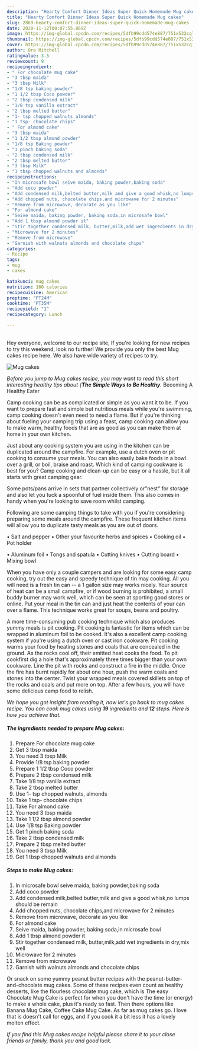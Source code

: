 ```yaml
---
description: "Hearty Comfort Dinner Ideas Super Quick Homemade Mug cakes"
title: "Hearty Comfort Dinner Ideas Super Quick Homemade Mug cakes"
slug: 2869-hearty-comfort-dinner-ideas-super-quick-homemade-mug-cakes
date: 2020-11-12T00:07:55.869Z
image: https://img-global.cpcdn.com/recipes/5dfb99cdd574e887/751x532cq70/mug-cakes-recipe-main-photo.jpg
thumbnail: https://img-global.cpcdn.com/recipes/5dfb99cdd574e887/751x532cq70/mug-cakes-recipe-main-photo.jpg
cover: https://img-global.cpcdn.com/recipes/5dfb99cdd574e887/751x532cq70/mug-cakes-recipe-main-photo.jpg
author: Ora Mitchell
ratingvalue: 3.5
reviewcount: 9
recipeingredient:
- " For chocolate mug cake"
- "3 tbsp maida"
- "3 tbsp Milk"
- "1/8 tsp baking powder"
- "1 1/2 tbsp Coco powder"
- "2 tbsp condensed milk"
- "1/8 tsp vanilla extract"
- "2 tbsp melted butter"
- "1- tsp chopped walnuts almonds"
- "1 tsp- chocolate chips"
- " For almond cake"
- "3 tbsp maida"
- "1 1/2 tbsp almond powder"
- "1/8 tsp Baking powder"
- "1 pinch baking soda"
- "2 tbsp condensed milk"
- "2 tbsp melted butter"
- "3 tbsp Milk"
- "1 tbsp chopped walnuts and almonds"
recipeinstructions:
- "In microsafe bowl seive maida, baking powder,baking soda"
- "Add coco powder"
- "Add condensed milk,belted butter,milk and give a good whisk,no lumps should be remain"
- "Add chopped nuts, chocolate chips,and microwave for 2 minutes"
- "Remove from microwave, decorate as you like"
- "For almond cake"
- "Seive maida, baking powder, baking soda,in microsafe bowl"
- "Add 1 tbsp almond powder it"
- "Stir together condensed milk, butter,milk,add wet ingredients in dry,mix well"
- "Microwave for 2 minutes"
- "Remove from microwave"
- "Garnish with walnuts almonds and chocolate chips"
categories:
- Recipe
tags:
- mug
- cakes

katakunci: mug cakes 
nutrition: 160 calories
recipecuisine: American
preptime: "PT24M"
cooktime: "PT35M"
recipeyield: "1"
recipecategory: Lunch

---
```

<br>
Hey everyone, welcome to our recipe site, If you're looking for new recipes to try this weekend, look no further! We provide you only the best Mug cakes recipe here. We also have wide variety of recipes to try.
<br>


![Mug cakes](https://img-global.cpcdn.com/recipes/5dfb99cdd574e887/751x532cq70/mug-cakes-recipe-main-photo.jpg)

<i>Before you jump to Mug cakes recipe, you may want to read this short interesting healthy tips about {<strong>The Simple Ways to Be Healthy</strong>.</i>
Becoming A Healthy Eater

    
Camp cooking can be as complicated or simple as you want it to be. If you want to prepare fast and simple but nutritious meals while you're swimming, camp cooking doesn't even need to need a flame. But if you're thinking about fueling your camping trip using a feast, camp cooking can allow you to make warm, healthy foods that are as good as you can make them at home in your own kitchen.

 Just about any cooking system you are using in the kitchen can be duplicated around the campfire. For example, use a dutch oven or pit cooking to consume your meals. You can also easily bake foods in a bowl over a grill, or boil, braise and roast. Which kind of camping cookware is best for you? Camp cooking and clean-up can be easy or a hassle, but it all starts with great camping gear.

Some pots/pans arrive in sets that partner collectively or"nest" for storage and also let you tuck a spoonful of fuel inside them. This also comes in handy when you're looking to save room whilst camping.

Following are some camping things to take with you if you're considering preparing some meals around the campfire. These frequent kitchen items will allow you to duplicate tasty meals as you are out of doors.

• Salt and pepper
• Other your favourite herbs and spices
• Cooking oil
• Pot holder

• Aluminum foil
• Tongs and spatula
• Cutting knives
• Cutting board
• Mixing bowl


When you have only a couple campers and are looking for some easy camp cooking, try out the easy and speedy technique of tin may cooking. All you will need is a fresh tin can -- a 1 gallon size may works nicely. Your source of heat can be a small campfire, or if wood burning is prohibited, a small buddy burner may work well, which can be seen at sporting good stores or online. Put your meal in the tin can and just heat the contents of your can over a flame.  This technique works great for soups, beans and poultry.

A more time-consuming pub cooking technique which also produces yummy meals is pit cooking. Pit cooking is fantastic for items which can be wrapped in aluminum foil to be cooked.  It's also a excellent camp cooking system if you're using a dutch oven or cast iron cookware. Pit cooking warms your food by heating stones and coals that are concealed in the ground. As the rocks cool off, their emitted heat cooks the food. To pit cookfirst dig a hole that's approximately three times bigger than your own cookware. Line the pit with rocks and construct a fire in the middle. Once the fire has burnt rapidly for about one hour, push the warm coals and stones into the center. Twist your wrapped meals covered skillets on top of the rocks and coals and put more on top. After a few hours, you will have some delicious camp food to relish.


<i>We hope you got insight from reading it, now let's go back to mug cakes recipe. You can cook mug cakes using <strong>19</strong> ingredients and <strong>12</strong> steps. Here is how you achieve that.
</i>

##### The ingredients needed to prepare Mug cakes:

1. Prepare  For chocolate mug cake
1. Get 3 tbsp maida
1. You need 3 tbsp Milk
1. Provide 1/8 tsp baking powder
1. Prepare 1 1/2 tbsp Coco powder
1. Prepare 2 tbsp condensed milk
1. Take 1/8 tsp vanilla extract
1. Take 2 tbsp melted butter
1. Use 1- tsp chopped walnuts, almonds
1. Take 1 tsp- chocolate chips
1. Take  For almond cake
1. You need 3 tbsp maida
1. Take 1 1/2 tbsp almond powder
1. Use 1/8 tsp Baking powder
1. Get 1 pinch baking soda
1. Take 2 tbsp condensed milk
1. Prepare 2 tbsp melted butter
1. You need 3 tbsp Milk
1. Get 1 tbsp chopped walnuts and almonds


##### Steps to make Mug cakes:

1. In microsafe bowl seive maida, baking powder,baking soda
1. Add coco powder
1. Add condensed milk,belted butter,milk and give a good whisk,no lumps should be remain
1. Add chopped nuts, chocolate chips,and microwave for 2 minutes
1. Remove from microwave, decorate as you like
1. For almond cake
1. Seive maida, baking powder, baking soda,in microsafe bowl
1. Add 1 tbsp almond powder it
1. Stir together condensed milk, butter,milk,add wet ingredients in dry,mix well
1. Microwave for 2 minutes
1. Remove from microwave
1. Garnish with walnuts almonds and chocolate chips


Or snack on some yummy peanut butter recipes with the peanut-butter-and-chocolate mug cakes. Some of these recipes even count as healthy desserts, like the flourless chocolate mug cake, which is The easy Chocolate Mug Cake is perfect for when you don&#39;t have the time (or energy) to make a whole cake, plus it&#39;s ready so fast. Then there options like Banana Mug Cake, Coffee Cake Mug Cake. As far as mug cakes go. I love that is doesn&#39;t call for eggs, and if you cook it a bit less it has a lovely molten effect. 

<i>If you find this Mug cakes recipe helpful please share it to your close friends or family, thank you and good luck.</i>
